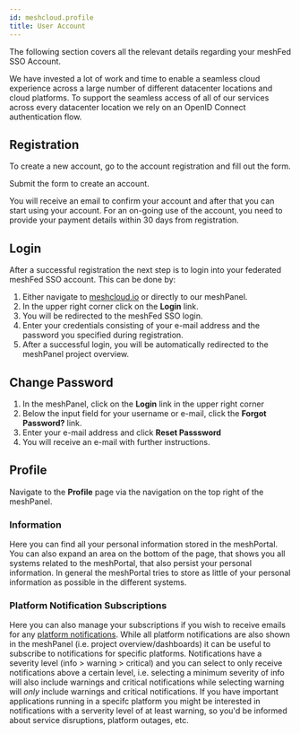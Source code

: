 ```yaml
---
id: meshcloud.profile
title: User Account
---
```

The following section covers all the relevant details regarding your meshFed SSO Account.

We have invested a lot of work and time to enable a seamless cloud experience across a large number of different datacenter locations and cloud platforms. To support the seamless access of all of our services across every datacenter location we rely on an OpenID Connect authentication flow.

## Registration

To create a new account, go to the account registration and fill out the form.

Submit the form to create an account.

You will receive an email to confirm your account and after that you can start using your account. For an on-going use of the account, you need to provide your payment details within 30 days from registration.

## Login

After a successful registration the next step is to login into your federated meshFed SSO account. This can be done by:

1. Either navigate to [meshcloud.io](https://www.meshcloud.io) or directly to our meshPanel.
2. In the upper right corner click on the **Login** link.
3. You will be redirected to the meshFed SSO login.
4. Enter your credentials consisting of your e-mail address and the password you specified during registration.
5. After a successful login, you will be automatically redirected to the meshPanel project overview.

## Change Password

1. In the meshPanel, click on the **Login** link in the upper right corner
2. Below the input field for your username or e-mail, click the **Forgot Password?** link.
3. Enter your e-mail address and click **Reset Passsword**
4. You will receive an e-mail with further instructions.

## Profile

Navigate to the **Profile** page via the navigation on the top right of the meshPanel.

### Information

Here you can find all your personal information stored in the meshPortal. You can also expand an area on the bottom of the page, that shows you all systems related to the meshPortal, that also persist your personal information. In general the meshPortal tries to store as little of your personal information as possible in the different systems.

### Platform Notification Subscriptions

Here you can also manage your subscriptions if you wish to receive emails for any [platform notifications](administration.platforms.md).
While all platform notifications are also shown in the meshPanel (i.e. project overview/dashboards) it can be useful to subscribe to notifications for specific platforms.
Notifications have a severity level (info > warning > critical) and you can select to only receive notifications above a certain level, i.e. selecting a minimum severity of info will also include warnings and critical notifications while selecting warning will *only* include warnings and critical notifications.
If you have important applications running in a specifc platform you might be interested in notifications with a serverity level of at least warning, so you'd be informed about service disruptions, platform outages, etc.
